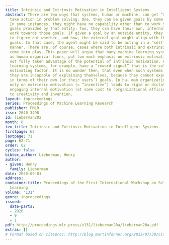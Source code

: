 ```yaml
---
title: Intrinsic and Extrinsic Motivation in Intelligent Systems
abstract: There are two ways that systems, human or machine, can get ”motivated” to
  take action in problem solving. One, they can be given goals by some external entity.
  In some instances, they might have no capability other than to work towards the
  goals provided by that entity. Two, they can have their own, internal goals, and
  work towards those goals. If given a goal by an outside entity, they can then try
  to figure out whether, and how, the external goal might align with their internal
  goals. In that case, the agent might be said to be acting in a ”self-supervised”
  manner. There are, of course, cases where both intrinsic and extrinsic motivation
  come into play. This paper will argue that many machine learning systems, as well
  as human organiza- tions, put too much emphasis on extrinsic motivation, and have
  not fully taken advantage of the potential of intrinsic motivation. Reinforcement
  learning systems, for example, have a ”reward signal” that is the sole extrinsic
  motivating factor. It is no wonder then, that even when such systems work well,
  they are incapable of explaining themselves, because they cannot express an explanation
  in terms of their own (or their users’) goals. In hu- man organizations, relying
  only on extrinsic motivation (= ”incentive”) leads to rigid or dictatorial organizations;
  engaging internal motivation (at some cost to ”organizational efficiency”) can lead
  to creativity and invention.
layout: inproceedings
series: Proceedings of Machine Learning Research
publisher: PMLR
issn: 2640-3498
id: lieberman20a
month: 0
tex_title: Intrinsic and Extrinsic Motivation in Intelligent Systems
firstpage: 62
lastpage: 71
page: 62-71
order: 62
cycles: false
bibtex_author: Lieberman, Henry
author:
- given: Henry
  family: Lieberman
date: 2020-09-01
address: 
container-title: Proceedings of the First International Workshop on Self-Supervised
  Learning
volume: '131'
genre: inproceedings
issued:
  date-parts:
  - 2020
  - 9
  - 1
pdf: http://proceedings.mlr.press/v131/lieberman20a/lieberman20a.pdf
extras: []
# Format based on citeproc: http://blog.martinfenner.org/2013/07/30/citeproc-yaml-for-bibliographies/
---
```

